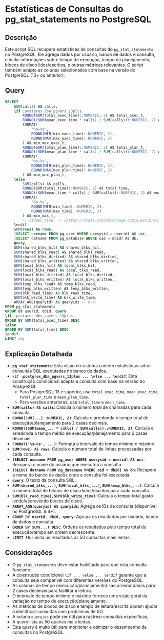# Estatísticas de Consultas do pg_stat_statements no PostgreSQL

## Descrição

Este script SQL recupera estatísticas de consultas do `pg_stat_statements` no PostgreSQL. Ele agrega dados por usuário, banco de dados e consulta, e inclui informações sobre tempo de execução, tempo de planejamento, blocos de disco lidos/escritos, e outras métricas relevantes. O script também adapta as colunas selecionadas com base na versão do PostgreSQL (13+ ou anterior).

## Query

```sql
SELECT
    SUM(calls) AS calls,
    \if :postgres_dba_pgvers_13plus
        ROUND(SUM(total_exec_time)::NUMERIC, 2) AS total_exec_t,
        ROUND((SUM(mean_exec_time * calls) / SUM(calls))::NUMERIC, 2) AS mean_exec_t,
        FORMAT(
            '%s–%s',
            ROUND(MIN(min_exec_time)::NUMERIC, 2),
            ROUND(MAX(max_exec_time)::NUMERIC, 2)
        ) AS min_max_exec_t,
        ROUND(SUM(total_plan_time)::NUMERIC, 2) AS total_plan_t,
        ROUND((SUM(mean_plan_time * calls) / SUM(calls))::NUMERIC, 2) AS mean_plan_t,
        FORMAT(
            '%s–%s',
            ROUND(MIN(min_plan_time)::NUMERIC, 2),
            ROUND(MAX(max_plan_time)::NUMERIC, 2)
        ) AS min_max_plan_t,
    \else
        SUM(calls) AS calls,
        ROUND(SUM(total_time)::NUMERIC, 2) AS total_time,
        ROUND((SUM(mean_time * calls) / SUM(calls))::NUMERIC, 2) AS mean_time,
        FORMAT(
            '%s–%s',
            ROUND(MIN(min_time)::NUMERIC, 2),
            ROUND(MAX(max_time)::NUMERIC, 2)
        ) AS min_max_t,
        -- stddev_time, -- [https://stats.stackexchange.com/questions/55999/is-it-possible-to-find-the-combined-standard-deviation](https://stats.stackexchange.com/questions/55999/is-it-possible-to-find-the-combined-standard-deviation)
    \endif
    SUM(rows) AS rows,
    (SELECT usename FROM pg_user WHERE usesysid = userid) AS usr,
    (SELECT datname FROM pg_database WHERE oid = dbid) AS db,
    query,
    SUM(shared_blks_hit) AS shared_blks_hit,
    SUM(shared_blks_read) AS shared_blks_read,
    SUM(shared_blks_dirtied) AS shared_blks_dirtied,
    SUM(shared_blks_written) AS shared_blks_written,
    SUM(local_blks_hit) AS local_blks_hit,
    SUM(local_blks_read) AS local_blks_read,
    SUM(local_blks_dirtied) AS local_blks_dirtied,
    SUM(local_blks_written) AS local_blks_written,
    SUM(temp_blks_read) AS temp_blks_read,
    SUM(temp_blks_written) AS temp_blks_written,
    SUM(blk_read_time) AS blk_read_time,
    SUM(blk_write_time) AS blk_write_time,
    ARRAY_AGG(queryid) AS queryids -- 9.4+
FROM pg_stat_statements
GROUP BY userid, dbid, query
\if :postgres_dba_pgvers_13plus
ORDER BY SUM(total_exec_time) DESC
\else
ORDER BY SUM(total_time) DESC
\endif
LIMIT 50;
```

## Explicação Detalhada

* **`pg_stat_statements`**: Esta visão do sistema contém estatísticas sobre consultas SQL executadas no banco de dados.
* **`\if :postgres_dba_pgvers_13plus ... \else ... \endif`**: Esta construção condicional adapta a consulta com base na versão do PostgreSQL.
    * Para PostgreSQL 13 e superior, usa `total_exec_time`, `mean_exec_time`, `total_plan_time` e `mean_plan_time`.
    * Para versões anteriores, usa `total_time` e `mean_time`.
* **`SUM(calls) AS calls`**: Calcula o número total de chamadas para cada consulta.
* **`ROUND(SUM(...)::NUMERIC, 2)`**: Calcula e arredonda o tempo total de execução/planejamento para 2 casas decimais.
* **`ROUND((SUM(mean_... * calls) / SUM(calls))::NUMERIC, 2)`**: Calcula e arredonda o tempo médio de execução/planejamento para 2 casas decimais.
* **`FORMAT('%s–%s', ...)`**: Formata o intervalo de tempo mínimo e máximo.
* **`SUM(rows) AS rows`**: Calcula o número total de linhas processadas por cada consulta.
* **`(SELECT usename FROM pg_user WHERE usesysid = userid) AS usr`**: Recupera o nome do usuário que executou a consulta.
* **`(SELECT datname FROM pg_database WHERE oid = dbid) AS db`**: Recupera o nome do banco de dados onde a consulta foi executada.
* **`query`**: O texto da consulta SQL.
* **`SUM(shared_blks_...)`, `SUM(local_blks_...)`, `SUM(temp_blks_...)`**: Calcula o número total de blocos de disco lidos/escritos para cada consulta.
* **`SUM(blk_read_time)`, `SUM(blk_write_time)`**: Calcula o tempo total gasto lendo/escrevendo blocos de disco.
* **`ARRAY_AGG(queryid) AS queryids`**: Agrega os IDs de consulta (disponível no PostgreSQL 9.4+).
* **`GROUP BY userid, dbid, query`**: Agrupa os resultados por usuário, banco de dados e consulta.
* **`ORDER BY SUM(...) DESC`**: Ordena os resultados pelo tempo total de execução/tempo em ordem decrescente.
* **`LIMIT 50`**: Limita os resultados às 50 consultas mais lentas.

## Considerações

* O `pg_stat_statements` deve estar habilitado para que esta consulta funcione.
* A construção condicional `\if ... \else ... \endif` garante que a consulta seja compatível com diferentes versões do PostgreSQL.
* As colunas de tempo (execução/planejamento) são arredondadas para 2 casas decimais para facilitar a leitura.
* O intervalo de tempo mínimo e máximo fornece uma visão geral da variação no tempo de execução/planejamento.
* As métricas de blocos de disco e tempo de leitura/escrita podem ajudar a identificar consultas com problemas de I/O.
* A coluna `queryids` pode ser útil para rastrear consultas específicas.
* A query lista as 50 queries mais lentas.
* Esta query é muito útil para monitorar e otimizar o desempenho de consultas no PostgreSQL.
